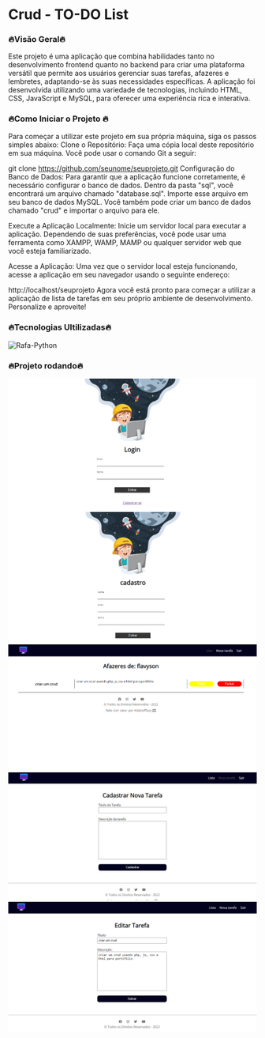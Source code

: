 # Crud - TO-DO List
<h3>🔥Visão Geral🔥</h3>
Este projeto é uma aplicação que combina habilidades tanto no desenvolvimento frontend quanto no backend para criar uma plataforma versátil que permite aos usuários gerenciar suas tarefas, afazeres e lembretes, adaptando-se às suas necessidades específicas. A aplicação foi desenvolvida utilizando uma variedade de tecnologias, incluindo HTML, CSS, JavaScript e MySQL, para oferecer uma experiência rica e interativa.

<h3>🔥Como Iniciar o Projeto 🔥</h3>

Para começar a utilizar este projeto em sua própria máquina, siga os passos simples abaixo:
Clone o Repositório: Faça uma cópia local deste repositório em sua máquina. Você pode usar o comando Git a seguir:

git clone https://github.com/seunome/seuprojeto.git
Configuração do Banco de Dados: Para garantir que a aplicação funcione corretamente, é necessário configurar o banco de dados. Dentro da pasta "sql", você encontrará um arquivo chamado "database.sql". Importe esse arquivo em seu banco de dados MySQL. Você também pode criar um banco de dados chamado "crud" e importar o arquivo para ele.

Execute a Aplicação Localmente: Inicie um servidor local para executar a aplicação. Dependendo de suas preferências, você pode usar uma ferramenta como XAMPP, WAMP, MAMP ou qualquer servidor web que você esteja familiarizado.

Acesse a Aplicação: Uma vez que o servidor local esteja funcionando, acesse a aplicação em seu navegador usando o seguinte endereço:

http://localhost/seuprojeto
Agora você está pronto para começar a utilizar a aplicação de lista de tarefas em seu próprio ambiente de desenvolvimento. Personalize e aproveite!

<h3>🔥Tecnologias Ultilizadas🔥</h3>

<img align="center" alt="Rafa-Python" height="30" width="50" src="https://cdn.jsdelivr.net/gh/devicons/devicon/icons/python/python-original.svg">

<h3>🔥Projeto rodando🔥</h3>

![flavyss](https://github.com/flavyss/Crud_TO-DO_List/blob/main/photos/f1.png) 
![flavyss](https://github.com/flavyss/Crud_TO-DO_List/blob/main/photos/f2.png)
![flavyss](https://github.com/flavyss/Crud_TO-DO_List/blob/main/photos/f3.png)
![flavyss](https://github.com/flavyss/Crud_TO-DO_List/blob/main/photos/f4.png)
![flavyss](https://github.com/flavyss/Crud_TO-DO_List/blob/main/photos/f5.png)
